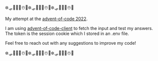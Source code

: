 ❄️🛷🎄🎅🏻☃️🎁❄️🛷🎄🎅🏻☃️🎁❄️🛷🎄🎅🏻☃️🎁

My attempt at the [advent-of-code 2022](https://adventofcode.com/2022/about).

I am using [advent-of-code-client](https://www.npmjs.com/package/advent-of-code-client?activeTab=readme) to fetch the input and test my answers. The token is the session cookie which I stored in an .env file.

Feel free to reach out with any suggestions to improve my code!

❄️🛷🎄🎅🏻☃️🎁❄️🛷🎄🎅🏻☃️🎁❄️🛷🎄🎅🏻☃️🎁
